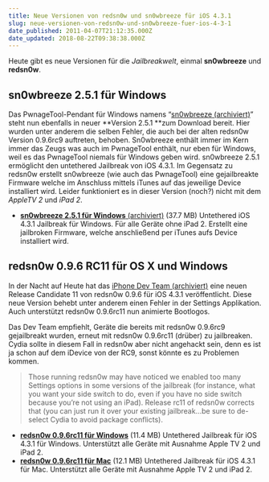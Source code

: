 ```yaml
---
title: Neue Versionen von redsn0w und sn0wbreeze für iOS 4.3.1
slug: neue-versionen-von-redsn0w-und-sn0wbreeze-fuer-ios-4-3-1
date_published: 2011-04-07T21:12:35.000Z
date_updated: 2018-08-22T09:38:38.000Z
---
```


Heute gibt es neue Versionen für die *Jailbreakwelt*, einmal **sn0wbreeze** und **redsn0w**.

## sn0wbreeze 2.5.1 für Windows

Das PwnageTool-Pendant für Windows namens “[sn0wbreeze (archiviert)](http://web.archive.org/web/20100623063021/http://ih8sn0w.com:80/index.php/welcome.snow)” steht nun ebenfalls in neuer **Version 2.5.1 **zum  Download bereit. Hier wurden unter anderem die selben Fehler, die auch  bei der alten redsn0w Version 0.9.6rc9 auftreten, behoben. Sn0wbreeze enthält immer im Kern immer das Zeugs was auch im PwnageTool enthält, nur eben für Windows, weil es das PwnageTool niemals für Windows geben wird. sn0wbreeze  2.5.1 ermöglicht den untethered Jailbreak von iOS 4.3.1. Im Gegensatz zu  redsn0w erstellt sn0wbreeze (wie auch das PwnageTool) eine  gejailbreakte Firmware welche im Anschluss mittels iTunes auf das  jeweilige Device installiert wird. Leider funktioniert es in dieser Version (noch?) nicht mit dem *AppleTV 2* und *iPad 2*.

- [**sn0wbreeze 2.5.1 für Windows** (archiviert)](http://web.archive.org/web/20140724145326/http://ih8sn0w.com/index.php/download/file/sn0wbreeze25/pc) (37.7 MB)
Untethered iOS 4.3.1 Jailbreak für Windows. Für alle Geräte ohne  iPad 2. Erstellt eine jailbroken Firmware, welche anschließend per iTunes  aufs Device installiert wird.

## redsn0w 0.9.6 RC11 für OS X und Windows

In der Nacht auf Heute hat das [iPhone Dev Team (archiviert)](http://web.archive.org/web/20110405165947/http://blog.iphone-dev.org:80/post/4332841631/three-years-of-pwnage-tool) eine neuen Release Candidate 11 von redsn0w 0.9.6 für iOS 4.3.1 veröffentlicht. Diese neue Version behebt unter anderem einen Fehler in der Settings Applikation. Auch unterstützt redsn0w 0.9.6rc11 nun animierte Bootlogos.

Das Dev Team empfiehlt, Geräte die bereits mit redsn0w 0.9.6rc9 gejailbreakt wurden, erneut mit redsn0w 0.9.6rc11 (drüber) zu jailbreaken. Cydia sollte in diesem Fall in redsn0w aber nicht angehackt sein, denn es ist ja schon auf dem iDevice von der RC9, sonst könnte es zu Problemen kommen.

> Those running redsn0w may have noticed we enabled too many Settings options in some versions of the jailbreak (for instance, what you want your side switch to do, even if you have no side switch because you’re not using an iPad). Release rc11 of redsn0w corrects that (you can just run it over your existing jailbreak…be sure to de-select Cydia to avoid package conflicts).

- [**redsn0w 0.9.6rc11 für Windows**](https://sites.google.com/a/iphone-dev.com/files/home/redsn0w_win_0.9.6rc11.zip?attredirects=0&amp;d=1) (11.4 MB)
Untethered Jailbreak für iOS 4.3.1 für Windows. Unterstützt alle Geräte mit Ausnahme Apple TV 2 und iPad 2.
- [**redsn0w 0.9.6rc11 für Mac**](https://sites.google.com/a/iphone-dev.com/files/home/redsn0w_mac_0.9.6rc11.zip?attredirects=0&amp;d=1) (12.1 MB)
Untethered Jailbreak für iOS 4.3.1 für Mac. Unterstützt alle Geräte mit Ausnahme Apple TV 2 und iPad 2.

